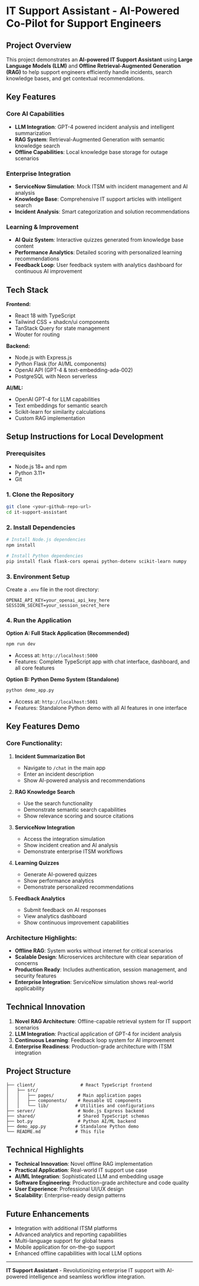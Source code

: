# IT Support Assistant - AI-Powered Co-Pilot for Support Engineers

## Project Overview

This project demonstrates an **AI-powered IT Support Assistant** using **Large Language Models (LLM)** and **Offline Retrieval-Augmented Generation (RAG)** to help support engineers efficiently handle incidents, search knowledge bases, and get contextual recommendations.

## Key Features

### **Core AI Capabilities**
- **LLM Integration**: GPT-4 powered incident analysis and intelligent summarization
- **RAG System**: Retrieval-Augmented Generation with semantic knowledge search  
- **Offline Capabilities**: Local knowledge base storage for outage scenarios

### **Enterprise Integration**
- **ServiceNow Simulation**: Mock ITSM with incident management and AI analysis
- **Knowledge Base**: Comprehensive IT support articles with intelligent search
- **Incident Analysis**: Smart categorization and solution recommendations

### **Learning & Improvement**
- **AI Quiz System**: Interactive quizzes generated from knowledge base content
- **Performance Analytics**: Detailed scoring with personalized learning recommendations  
- **Feedback Loop**: User feedback system with analytics dashboard for continuous AI improvement

## **Tech Stack**

**Frontend:**
- React 18 with TypeScript
- Tailwind CSS + shadcn/ui components
- TanStack Query for state management
- Wouter for routing

**Backend:**
- Node.js with Express.js
- Python Flask (for AI/ML components)
- OpenAI API (GPT-4 & text-embedding-ada-002)
- PostgreSQL with Neon serverless

**AI/ML:**
- OpenAI GPT-4 for LLM capabilities
- Text embeddings for semantic search
- Scikit-learn for similarity calculations
- Custom RAG implementation

## **Setup Instructions for Local Development**

### Prerequisites
- Node.js 18+ and npm
- Python 3.11+
- Git

### 1. Clone the Repository
```bash
git clone <your-github-repo-url>
cd it-support-assistant
```

### 2. Install Dependencies
```bash
# Install Node.js dependencies
npm install

# Install Python dependencies  
pip install flask flask-cors openai python-dotenv scikit-learn numpy
```

### 3. Environment Setup
Create a `.env` file in the root directory:
```env
OPENAI_API_KEY=your_openai_api_key_here
SESSION_SECRET=your_session_secret_here
```

### 4. Run the Application

**Option A: Full Stack Application (Recommended)**
```bash
npm run dev
```
- Access at: `http://localhost:5000`
- Features: Complete TypeScript app with chat interface, dashboard, and all core features

**Option B: Python Demo System (Standalone)**
```bash
python demo_app.py
```
- Access at: `http://localhost:5001`  
- Features: Standalone Python demo with all AI features in one interface

## **Key Features Demo**

### **Core Functionality:**

1. **Incident Summarization Bot**
   - Navigate to `/chat` in the main app
   - Enter an incident description
   - Show AI-powered analysis and recommendations

2. **RAG Knowledge Search**
   - Use the search functionality
   - Demonstrate semantic search capabilities
   - Show relevance scoring and source citations

3. **ServiceNow Integration**
   - Access the integration simulation
   - Show incident creation and AI analysis
   - Demonstrate enterprise ITSM workflows

4. **Learning Quizzes**
   - Generate AI-powered quizzes
   - Show performance analytics
   - Demonstrate personalized recommendations

5. **Feedback Analytics**
   - Submit feedback on AI responses
   - View analytics dashboard
   - Show continuous improvement capabilities

### **Architecture Highlights:**

- **Offline RAG**: System works without internet for critical scenarios
- **Scalable Design**: Microservices architecture with clear separation of concerns
- **Production Ready**: Includes authentication, session management, and security features
- **Enterprise Integration**: ServiceNow simulation shows real-world applicability

## **Technical Innovation**

1. **Novel RAG Architecture**: Offline-capable retrieval system for IT support scenarios
2. **LLM Integration**: Practical application of GPT-4 for incident analysis
3. **Continuous Learning**: Feedback loop system for AI improvement
4. **Enterprise Readiness**: Production-grade architecture with ITSM integration

## **Project Structure**

```
├── client/                 # React TypeScript frontend
│   ├── src/
│   │   ├── pages/         # Main application pages
│   │   ├── components/    # Reusable UI components
│   │   └── lib/          # Utilities and configurations
├── server/                # Node.js Express backend
├── shared/                # Shared TypeScript schemas
├── bot.py                 # Python AI/ML backend
├── demo_app.py           # Standalone Python demo
└── README.md             # This file
```

## **Technical Highlights**

- **Technical Innovation**: Novel offline RAG implementation
- **Practical Application**: Real-world IT support use case
- **AI/ML Integration**: Sophisticated LLM and embedding usage
- **Software Engineering**: Production-grade architecture and code quality
- **User Experience**: Professional UI/UX design
- **Scalability**: Enterprise-ready design patterns

## **Future Enhancements**

- Integration with additional ITSM platforms
- Advanced analytics and reporting capabilities
- Multi-language support for global teams
- Mobile application for on-the-go support
- Enhanced offline capabilities with local LLM options

---

**IT Support Assistant** - Revolutionizing enterprise IT support with AI-powered intelligence and seamless workflow integration.